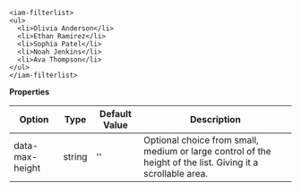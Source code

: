```
<iam-filterlist>
<ul>
  <li>Olivia Anderson</li>
  <li>Ethan Ramirez</li>
  <li>Sophia Patel</li>
  <li>Noah Jenkins</li>
  <li>Ava Thompson</li>
</ul>
</iam-filterlist>
```

**Properties**

| Option | Type | Default Value | Description |
| ------ | ---- | ------------- | ----------- |
| data-max-height | string | '' | Optional choice from small, medium or large control of the height of the list. Giving it a scrollable area. |
